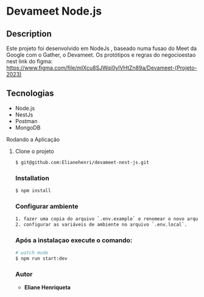# Devameet Node.js



## Description
Este projeto  foi desenvolvido em NodeJs , baseado numa fusao do Meet da Google com o Gather, o Devameet.
Os protótipos e regras do negocioestao nest link do figma:
 https://www.figma.com/file/mIXcu8SJWqi0ylVHtZn89a/Devameet-(Projeto-2023)



## Tecnologias
* Node.js 
* NestJs
* Postman
* MongoDB


Rodando a Aplicação
<ol start="1">
<li>Clone o projeto </li>

```bash
$ git@github.com:Elianehenri/devameet-nest-js.git

```
### Installation

```sh
$ npm install
```
 ### Configurar ambiente 

```sh
1. fazer uma copia do arquivo `.env.example` e renomear o novo arquivo de `.env.local`.
2. configurar as variáveis de ambiente no arquivo `.env.local`.
```

### Após a instalaçao execute o comando:

```sh
# watch mode
$ npm run start:dev

```



### Autor
* **Eliane Henriqueta**
